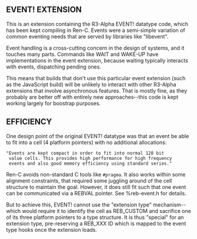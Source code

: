 ## EVENT! EXTENSION

This is an extension containing the R3-Alpha EVENT! datatype code, which has
been kept compiling in Ren-C.  Events were a semi-simple variation of common
eventing needs that are served by libraries like "libevent".

Event handling is a cross-cutting concern in the design of systems, and it
touches many parts.  Commands like WAIT and WAKE-UP have implementations in
the event extension, because waiting typically interacts with events,
dispatching pending ones.

This means that builds that don't use this particular event extension (such as
the JavaScript build) will be unlikely to interact with other R3-Alpha
extensions that involve asynchronous features.  That is mostly fine, as they
probably are better off with entirely new approaches--this code is kept
working largely for boostrap purposes.


## EFFICIENCY

One design point of the original EVENT! datatype was that an event be able
to fit into a cell (4 platform pointers) with no additional allocations:

    "Events are kept compact in order to fit into normal 128 bit
     value cells. This provides high performance for high frequency
     events and also good memory efficiency using standard series."

Ren-C avoids non-standard C tools like `#pragma`.  It also works within some
alignment constraints, that required some juggling around of the cell
structure to maintain the goal.  However, it does still fit such that one
event can be communicated via a REBVAL pointer.  See %reb-event.h for details.

But to achieve this, EVENT! cannot use the "extension type" mechanism--which
would require it to identify the cell as REB_CUSTOM and sacrifice one of its
three platform pointers to a type structure.  It is thus "special" for an
extension type, pre-reserving a REB_XXX ID which is mapped to the event type
hooks once the extension loads.
